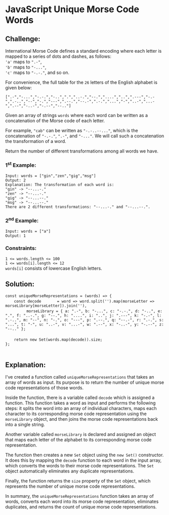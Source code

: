 # JavaScript Unique Morse Code Words

## Challenge:

International Morse Code defines a standard encoding where each letter is mapped to a series of dots and dashes, as follows:
<br/>
`'a'` maps to `".-"`,
<br/>
`'b'` maps to `"-..."`,
<br/>
`'c'` maps to `"-.-."`, and so on.

For convenience, the full table for the `26` letters of the English alphabet is given below:

`[".-","-...","-.-.","-..",".","..-.","--.","....","..",".---","-.-",".-..","--","-.","---",".--.","--.-",".-.","...","-","..-","...-",".--","-..-","-.--","--.."]`

Given an array of strings `words` where each word can be written as a concatenation of the Morse code of each letter.

For example, `"cab"` can be written as `"-.-..--..."`, which is the concatenation of `"-.-."`, `".-"`, and `"-..."`. We will call such a concatenation the transformation of a word.

Return the number of different transformations among all words we have.

### 1<sup>st</sup> Example:

`Input: words = ["gin","zen","gig","msg"]`
<br/>
`Output: 2`
<br/>
`Explanation: The transformation of each word is:`
<br/>
`"gin" -> "--...-."`
<br/>
`"zen" -> "--...-."`
<br/>
`"gig" -> "--...--."`
<br/>
`"msg" -> "--...--."`
<br/>
`There are 2 different transformations: "--...-." and "--...--.".`

### 2<sup>nd</sup> Example:

`Input: words = ["a"]`
<br/>
`Output: 1`

### Constraints:

`1 <= words.length <= 100`
<br/>
`1 <= words[i].length <= 12`
<br/>
`words[i]` consists of lowercase English letters.

## Solution:

`const uniqueMorseRepresentations = (words) => {`
<br/>
&nbsp;&nbsp;&nbsp;&nbsp;&nbsp;&nbsp;&nbsp;`const decode       = word => word.split('').map(morseLetter => morseLibrary[morseLetter]).join(''),`
<br/>
&nbsp;&nbsp;&nbsp;&nbsp;&nbsp;&nbsp;&nbsp;&nbsp;&nbsp;&nbsp;&nbsp;&nbsp;&nbsp;&nbsp;&nbsp;&nbsp;&nbsp;`morseLibrary = { a: ".-", b: "-...", c: "-.-.", d: "-..", e: ".", f: "..-.", g: "--.", h: "....", i: "..", j: ".---", k: "-.-", l: ".-..", m: "--", n: "-.", o: "---", p: ".--.", q: "--.-", r: ".-.", s: "...", t: "-", u: "..-", v: "...-", w: ".--", x: "-..-", y: "-.--", z: "--.." };`
<br/>
<br/>
&nbsp;&nbsp;&nbsp;&nbsp;&nbsp;&nbsp;&nbsp;`return new Set(words.map(decode)).size;`
<br/>
`};`
<br/>
<br/>

## Explanation:

I've created a function called `uniqueMorseRepresentations` that takes an array of words as input. Its purpose is to return the number of unique morse code representations of those words.
<br/>

Inside the function, there is a variable called `decode` which is assigned a function. This function takes a word as input and performs the following steps: it splits the word into an array of individual characters, maps each character to its corresponding morse code representation using the `morseLibrary` object, and then joins the morse code representations back into a single string.
<br/>

Another variable called `morseLibrary` is declared and assigned an object that maps each letter of the alphabet to its corresponding morse code representation.
<br/>

The function then creates a new `Set` object using the `new Set()` constructor. It does this by mapping the `decode` function to each word in the input array, which converts the words to their morse code representations. The `Set` object automatically eliminates any duplicate representations.
<br/>

Finally, the function returns the `size` property of the `Set` object, which represents the number of unique morse code representations.
<br/>

In summary, the `uniqueMorseRepresentations` function takes an array of words, converts each word into its morse code representation, eliminates duplicates, and returns the count of unique morse code representations.
<br/>
<br/>